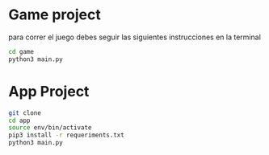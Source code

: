 # Game project

para correr el juego debes seguir las siguientes instrucciones en la terminal

```sh
cd game
python3 main.py
```

# App Project

```sh 
git clone
cd app
source env/bin/activate
pip3 install -r requeriments.txt
python3 main.py
```
